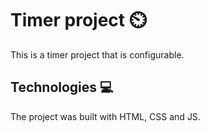 # Timer project ⏲️
This is a timer project that is configurable.

## Technologies 💻
The project was built with HTML, CSS and JS.
